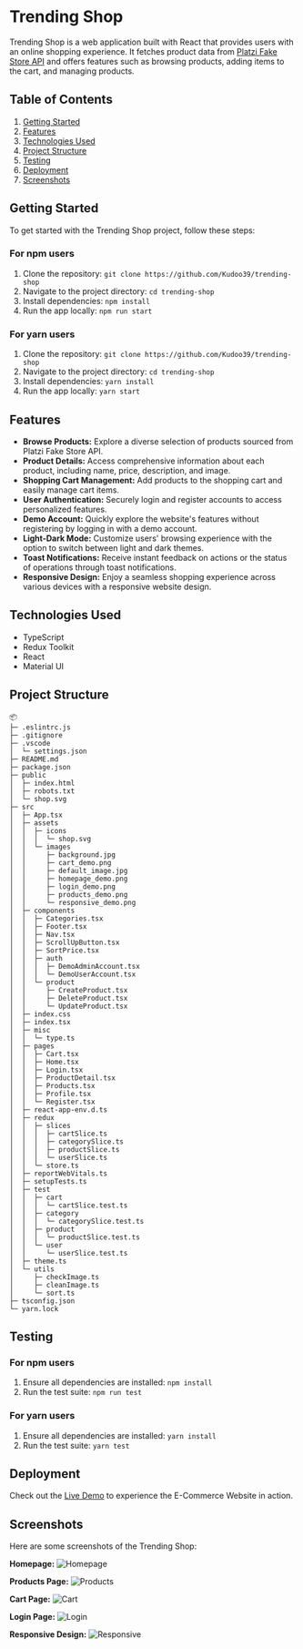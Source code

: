 # Trending Shop

Trending Shop is a web application built with React that provides users with an online shopping experience. It fetches product data from [Platzi Fake Store API](https://fakeapi.platzi.com/) and offers features such as browsing products, adding items to the cart, and managing products.

## Table of Contents

1. [Getting Started](#getting-started)
2. [Features](#features)
3. [Technologies Used](#technologies-used)
4. [Project Structure](#project-structure)
5. [Testing](#testing)
6. [Deployment](#deployment)
7. [Screenshots](#screenshots)

## Getting Started

To get started with the Trending Shop project, follow these steps:

### For npm users

1. Clone the repository: `git clone https://github.com/Kudoo39/trending-shop`
2. Navigate to the project directory: `cd trending-shop`
3. Install dependencies: `npm install`
4. Run the app locally: `npm run start`

### For yarn users

1. Clone the repository: `git clone https://github.com/Kudoo39/trending-shop`
2. Navigate to the project directory: `cd trending-shop`
3. Install dependencies: `yarn install`
4. Run the app locally: `yarn start`

## Features

- **Browse Products:** Explore a diverse selection of products sourced from Platzi Fake Store API.
- **Product Details:** Access comprehensive information about each product, including name, price, description, and image.
- **Shopping Cart Management:** Add products to the shopping cart and easily manage cart items.
- **User Authentication:** Securely login and register accounts to access personalized features.
- **Demo Account:** Quickly explore the website's features without registering by logging in with a demo account.
- **Light-Dark Mode:** Customize users' browsing experience with the option to switch between light and dark themes.
- **Toast Notifications:** Receive instant feedback on actions or the status of operations through toast notifications.
- **Responsive Design:** Enjoy a seamless shopping experience across various devices with a responsive website design.

## Technologies Used

- TypeScript
- Redux Toolkit
- React
- Material UI

## Project Structure

```
📦
├─ .eslintrc.js
├─ .gitignore
├─ .vscode
│  └─ settings.json
├─ README.md
├─ package.json
├─ public
│  ├─ index.html
│  ├─ robots.txt
│  └─ shop.svg
├─ src
│  ├─ App.tsx
│  ├─ assets
│  │  ├─ icons
│  │  │  └─ shop.svg
│  │  └─ images
│  │     ├─ background.jpg
│  │     ├─ cart_demo.png
│  │     ├─ default_image.jpg
│  │     ├─ homepage_demo.png
│  │     ├─ login_demo.png
│  │     ├─ products_demo.png
│  │     └─ responsive_demo.png
│  ├─ components
│  │  ├─ Categories.tsx
│  │  ├─ Footer.tsx
│  │  ├─ Nav.tsx
│  │  ├─ ScrollUpButton.tsx
│  │  ├─ SortPrice.tsx
│  │  ├─ auth
│  │  │  ├─ DemoAdminAccount.tsx
│  │  │  └─ DemoUserAccount.tsx
│  │  └─ product
│  │     ├─ CreateProduct.tsx
│  │     ├─ DeleteProduct.tsx
│  │     └─ UpdateProduct.tsx
│  ├─ index.css
│  ├─ index.tsx
│  ├─ misc
│  │  └─ type.ts
│  ├─ pages
│  │  ├─ Cart.tsx
│  │  ├─ Home.tsx
│  │  ├─ Login.tsx
│  │  ├─ ProductDetail.tsx
│  │  ├─ Products.tsx
│  │  ├─ Profile.tsx
│  │  └─ Register.tsx
│  ├─ react-app-env.d.ts
│  ├─ redux
│  │  ├─ slices
│  │  │  ├─ cartSlice.ts
│  │  │  ├─ categorySlice.ts
│  │  │  ├─ productSlice.ts
│  │  │  └─ userSlice.ts
│  │  └─ store.ts
│  ├─ reportWebVitals.ts
│  ├─ setupTests.ts
│  ├─ test
│  │  ├─ cart
│  │  │  └─ cartSlice.test.ts
│  │  ├─ category
│  │  │  └─ categorySlice.test.ts
│  │  ├─ product
│  │  │  └─ productSlice.test.ts
│  │  └─ user
│  │     └─ userSlice.test.ts
│  ├─ theme.ts
│  └─ utils
│     ├─ checkImage.ts
│     ├─ cleanImage.ts
│     └─ sort.ts
├─ tsconfig.json
└─ yarn.lock
```

## Testing

### For npm users

1. Ensure all dependencies are installed: `npm install`
2. Run the test suite: `npm run test`

### For yarn users

1. Ensure all dependencies are installed: `yarn install`
2. Run the test suite: `yarn test`

## Deployment

Check out the [Live Demo](https://trending-shop.netlify.app/) to experience the E-Commerce Website in action.

## Screenshots

Here are some screenshots of the Trending Shop:

**Homepage:**
![Homepage](src/assets/images/homepage_demo.png)

**Products Page:**
![Products](src/assets/images/products_demo.png)

**Cart Page:**
![Cart](src/assets/images/cart_demo.png)

**Login Page:**
![Login](src/assets/images/login_demo.png)

**Responsive Design:**
![Responsive](src/assets/images/responsive_demo.png)
